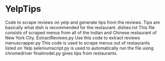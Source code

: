 # YelpTips
Code to scrape reviews on yelp and generate tips from the reviews. Tips are basically what dish is recommended for the restaurant.
dishes.txt This file consists of scraped menus from all of the Indian and Chinese restaurant of New York City. 
ExtractReviews.py Use this code to extract reviews
menuscrapper.py This code is used to scrape menus out of restaurants listed on Yelp
seleniumscript.py is used to automatically run the file using chromedriver
finalmodel.py gives tips from restaurants.
